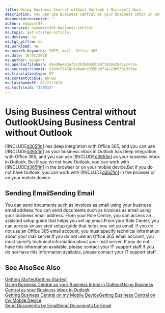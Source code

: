 ```yaml
---
title: Using Business Central without Outlook | Microsoft Docs
description: You can use Business Central as your business inbox in Outlook because it is integrated with Office 365, however, you can also work without Outlook in a browser or on your mobile device.
documentationcenter: ''
author: edupont04
ms.service: dynamics365-business-central
ms.topic: get-started-article
ms.devlang: na
ms.tgt_pltfrm: na
ms.workload: na
ms.search.keywords: SMTP, mail, Office 365
ms.date: 10/01/2018
ms.author: edupont
ms.openlocfilehash: 49ed0eea3af363b368693b9df34bb6284ccc47ce
ms.sourcegitcommit: e10de72476c6a6e0cbd35bcb714a29b535c39f0e
ms.translationtype: HT
ms.contentlocale: en-GB
ms.lasthandoff: 01/21/2019
ms.locfileid: "229311"
---
```

# <a name="using-business-central-without-outlook"></a><span data-ttu-id="648fd-103">Using Business Central without Outlook</span><span class="sxs-lookup"><span data-stu-id="648fd-103">Using Business Central without Outlook</span></span>
[!INCLUDE[d365fin](includes/d365fin_md.md)] <span data-ttu-id="648fd-104">has deep integration with Office 365, and you can use [!INCLUDE[d365fin](includes/d365fin_md.md)] as your business inbox in Outlook.</span><span class="sxs-lookup"><span data-stu-id="648fd-104">has deep integration with Office 365, and you can use [!INCLUDE[d365fin](includes/d365fin_md.md)] as your business inbox in Outlook.</span></span> <span data-ttu-id="648fd-105">But if you do not have Outlook, you can work with [!INCLUDE[d365fin](includes/d365fin_md.md)] in the browser or on your mobile device.</span><span class="sxs-lookup"><span data-stu-id="648fd-105">But if you do not have Outlook, you can work with [!INCLUDE[d365fin](includes/d365fin_md.md)] in the browser or on your mobile device.</span></span>  

## <a name="sending-email"></a><span data-ttu-id="648fd-106">Sending Email</span><span class="sxs-lookup"><span data-stu-id="648fd-106">Sending Email</span></span>
<span data-ttu-id="648fd-107">You can send documents such as invoices as email using your business email address.</span><span class="sxs-lookup"><span data-stu-id="648fd-107">You can send documents such as invoices as email using your business email address.</span></span> <span data-ttu-id="648fd-108">From your Role Centre, you can access an assisted setup guide that helps you set up email.</span><span class="sxs-lookup"><span data-stu-id="648fd-108">From your Role Center, you can access an assisted setup guide that helps you set up email.</span></span> <span data-ttu-id="648fd-109">If you do not use an Office 365 email account, you must specify technical information about your mail server.</span><span class="sxs-lookup"><span data-stu-id="648fd-109">If you do not use an Office 365 email account, you must specify technical information about your mail server.</span></span> <span data-ttu-id="648fd-110">If you do not have this information available, please contact your IT support staff.</span><span class="sxs-lookup"><span data-stu-id="648fd-110">If you do not have this information available, please contact your IT support staff.</span></span>  


## <a name="see-also"></a><span data-ttu-id="648fd-111">See Also</span><span class="sxs-lookup"><span data-stu-id="648fd-111">See Also</span></span>
[<span data-ttu-id="648fd-112">Getting Started</span><span class="sxs-lookup"><span data-stu-id="648fd-112">Getting Started</span></span>](product-get-started.md)  
[<span data-ttu-id="648fd-113">Using Business Central as your Business Inbox in Outlook</span><span class="sxs-lookup"><span data-stu-id="648fd-113">Using Business Central as your Business Inbox in Outlook</span></span>](admin-outlook.md)  
[<span data-ttu-id="648fd-114">Getting Business Central on my Mobile Device</span><span class="sxs-lookup"><span data-stu-id="648fd-114">Getting Business Central on my Mobile Device</span></span>](install-mobile-app.md)  
[<span data-ttu-id="648fd-115">Send Documents by Email</span><span class="sxs-lookup"><span data-stu-id="648fd-115">Send Documents by Email</span></span>](ui-how-send-documents-email.md)
